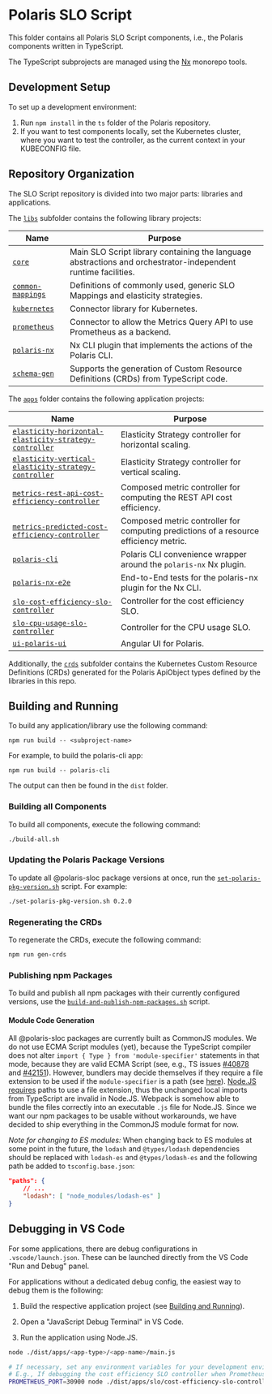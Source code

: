 # Polaris SLO Script

This folder contains all Polaris SLO Script components, i.e., the Polaris components written in TypeScript.

The TypeScript subprojects are managed using the [Nx](https://nx.dev) monorepo tools.


## Development Setup

To set up a development environment:

1. Run `npm install` in the `ts` folder of the Polaris repository.
1. If you want to test components locally, set the Kubernetes cluster, where you want to test the controller, as the current context in your KUBECONFIG file.


## Repository Organization

The SLO Script repository is divided into two major parts: libraries and applications.

The [`libs`](./libs) subfolder contains the following library projects:

| Name              | Purpose |
|-------------------|---------|
| [`core`](./libs/core) | Main SLO Script library containing the language abstractions and orchestrator-independent runtime facilities. |
| [`common-mappings`](./libs/common-mappings) | Definitions of commonly used, generic SLO Mappings and elasticity strategies. |
| [`kubernetes`](./libs/kubernetes) | Connector library for Kubernetes. |
| [`prometheus`](./libs/prometheus) | Connector to allow the Metrics Query API to use Prometheus as a backend. |
| [`polaris-nx`](./libs/polaris-nx) | Nx CLI plugin that implements the actions of the Polaris CLI. |
| [`schema-gen`](./libs/schema-gen) | Supports the generation of Custom Resource Definitions (CRDs) from TypeScript code. |



The [`apps`](./apps) folder contains the following application projects:

| Name              | Purpose |
|-------------------|---------|
| [`elasticity-horizontal-elasticity-strategy-controller`](./apps/elasticity/horizontal-elasticity-strategy-controller) | Elasticity Strategy controller for horizontal scaling. |
| [`elasticity-vertical-elasticity-strategy-controller`](./apps/elasticity/vertical-elasticity-strategy-controller) | Elasticity Strategy controller for vertical scaling. |
| [`metrics-rest-api-cost-efficiency-controller`](./apps/metrics/rest-api-cost-efficiency-controller) | Composed metric controller for computing the REST API cost efficiency. |
| [`metrics-predicted-cost-efficiency-controller`](./apps/metrics/predicted-cost-efficiency-controller) | Composed metric controller for computing predictions of a resource efficiency metric. |
| [`polaris-cli`](./apps/polaris-cli) | Polaris CLI convenience wrapper around the `polaris-nx` Nx plugin. |
| [`polaris-nx-e2e`](./apps/polaris-nx-e2e) | End-to-End tests for the polaris-nx plugin for the Nx CLI. |
| [`slo-cost-efficiency-slo-controller`](./apps/slo/cost-efficiency-slo-controller) | Controller for the cost efficiency SLO. |
| [`slo-cpu-usage-slo-controller`](./apps/slo/cpu-usage-slo-controller) | Controller for the CPU usage SLO. |
| [`ui-polaris-ui`](./apps/ui/polaris-ui) | Angular UI for Polaris. |



Additionally, the [`crds`](./crds) subfolder contains the Kubernetes Custom Resource Definitions (CRDs) generated for the Polaris ApiObject types defined by the libraries in this repo.


## Building and Running

To build any application/library use the following command:
```
npm run build -- <subproject-name>
```
For example, to build the polaris-cli app:
```
npm run build -- polaris-cli
```

The output can then be found in the `dist` folder.


### Building all Components

To build all components, execute the following command:
```sh
./build-all.sh
```


### Updating the Polaris Package Versions

To update all @polaris-sloc package versions at once, run the [`set-polaris-pkg-version.sh`](./set-polaris-pkg-version.sh) script.
For example:
```sh
./set-polaris-pkg-version.sh 0.2.0
```


### Regenerating the CRDs

To regenerate the CRDs, execute the following command:
```sh
npm run gen-crds
```


### Publishing npm Packages

To build and publish all npm packages with their currently configured versions, use the [`build-and-publish-npm-packages.sh`](./build-and-publish-npm-packages.sh) script.


#### Module Code Generation

All @polaris-sloc packages are currently built as CommonJS modules.
We do not use ECMA Script modules (yet), because the TypeScript compiler does not alter `import { Type } from 'module-specifier'` statements in that mode, because they are valid ECMA Script (see, e.g., TS issues [#40878](https://github.com/microsoft/TypeScript/issues/40878) and [#42151](https://github.com/microsoft/TypeScript/issues/42151)).
However, bundlers may decide themselves if they require a file extension to be used if the `module-specifier` is a path (see [here](https://developer.mozilla.org/en-US/docs/Web/JavaScript/Reference/Statements/import)).
[Node.JS requires](https://nodejs.org/api/esm.html#mandatory-file-extensions) paths to use a file extension, thus the unchanged local imports from TypeScript are invalid in Node.JS.
Webpack is somehow able to bundle the files correctly into an executable `.js` file for Node.JS.
Since we want our npm packages to be usable without workarounds, we have decided to ship everything in the CommonJS module format for now.

*Note for changing to ES modules:* When changing back to ES modules at some point in the future, the `lodash` and `@types/lodash` dependencies should be replaced with `lodash-es` and `@types/lodash-es` and the following path be added to `tsconfig.base.json`:

```JSON
"paths": {
    // ...
    "lodash": [ "node_modules/lodash-es" ]
}
```



## Debugging in VS Code

For some applications, there are debug configurations in `.vscode/launch.json`.
These can be launched directly from the VS Code "Run and Debug" panel.

For applications without a dedicated debug config, the easiest way to debug them is the following:

1. Build the respective application project (see [Building and Running](#building-and-running)).

2. Open a "JavaScript Debug Terminal" in VS Code.

3. Run the application using Node.JS.

```sh
node ./dist/apps/<app-type>/<app-name>/main.js

# If necessary, set any environment variables for your development environment.
# E.g., If debugging the cost efficiency SLO controller when Prometheus is available on port 30900:
PROMETHEUS_PORT=30900 node ./dist/apps/slo/cost-efficiency-slo-controller/main.js
```
